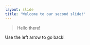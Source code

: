 ```yaml
---
layout: slide
title: "Welcome to our second slide!"
---
```

> Hello there!

Use the left arrow to go back!
